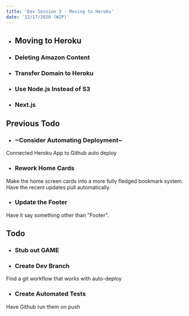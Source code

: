 ```yaml
---
title: 'Dev Session 3 - Moving to Heroku'
date: '12/17/2020 (WIP)'
---
```

- ## Moving to Heroku
- ### Deleting Amazon Content
- ### Transfer Domain to Heroku
- ### Use Node.js Instead of S3 
- ### Next.js
## Previous Todo
- ### ~Consider Automating Deployment~
Connected Heroku App to Github auto deploy
- ### Rework Home Cards
Make the home screen cards into a more fully fledged bookmark system. Have the recent updates pull automatically.
- ### Update the Footer
Have it say something other than "Footer".
## Todo
- ### Stub out GAME
- ### Create Dev Branch
Find a git workflow that works with auto-deploy
- ### Create Automated Tests
Have Github run them on push